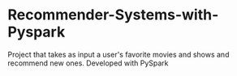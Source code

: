 # Recommender-Systems-with-Pyspark
Project that takes as input a user's favorite movies and shows and recommend new ones. Developed with PySpark
